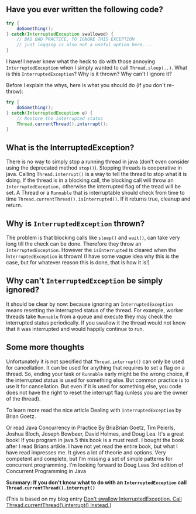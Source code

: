 ## Have you ever written the following code?

```Java
try {
    doSomething();
} catch(InterruptedException swallowed) {
    // BAD BAD PRACTICE, TO IGNORE THIS EXCEPTION
    // just logging is also not a useful option here....
}
```

I have! I newer knew what the heck to do with those annoying `InterruptedException` when I simply wanted to call `Thread.sleep(..)`. What is this `InterruptedException`? Why is it thrown? Why can't I ignore it?

Before I explain the whys, here is what you should do (if you don't re-throw):

```Java
try {
    doSomething();
} catch(InterruptedException e) {
    // Restore the interrupted status
    Thread.currentThread().interrupt();
}
```

## What is the InterruptedException?

There is no way to simply stop a running thread in java (don't even consider using the deprecated method `stop()`). Stopping threads is cooperative in java. Calling `Thread.interrupt()` is a way to tell the thread to stop what it is doing. If the thread is in a blocking call, the blocking call will throw an `InterruptedException,` otherwise the interrupted flag of the tread will be set. A Thread or a `Runnable` that is interruptable should check from time to time `Thread.currentThread().isInterrupted()`. If it returns true, cleanup and return.

## Why is `InterruptedException` thrown?

The problem is that blocking calls like `sleep()` and `wait()`, can take very long till the check can be done. Therefore they throw an `InterruptedException`. However the `isInterrupted` is cleared when the I`nterruptedException` is thrown! (I have some vague idea why this is the case, but for whatever reason this is done, that is how it is!)

## Why can't `InterruptedException` be simply ignored?

It should be clear by now: because ignoring an `InterruptedException` means resetting the interrupted status of the thread. For example, worker threads take `Runnable` from a queue and execute they may check the interrupted status periodically. If you swallow it the thread would not know that it was interrupted and would happily continue to run.

## Some more thoughts
Unfortunately it is not specified that `Thread.interrupt()` can only be used for cancellation. It can be used for anything that requires to set a flag on a thread. So, ending your task or `Runnable` early might be the wrong choice, if the interrupted status is used for something else. But common practice is to use it for cancellation. But even if it is used for something else, you code does not have the right to reset the interrupt flag (unless you are the owner of the thread).

To learn more read the nice article Dealing with `InterruptedException` by Brian Goetz.

Or read Java Concurrency in Practice By BriaBrian Goetz, Tim Peierls, Joshua Bloch, Joseph Bowbeer, David Holmes, and Doug Lea. It's a great book! If you program in java 5 this book is a must read!. I bought the book after I read Brians artikle. I have not yet read the entire book, but what I have read impresses me. It gives a lot of theorie and options. Very competent and complete, but I'm missing a set of simple patterns for concurrent programming. I'm looking forward to Doug Leas 3rd edition of Concurrent Programming in Java

**Summary: If you don't know what to do with an `InterruptedException` call `Thread.currentThread().interrupt()`**

(This is based on my blog entry [Don't swallow InterruptedException. Call Thread.currentThread().interrupt() instead.](http://michaelscharf.blogspot.de/2006/09/dont-swallow-interruptedexception-call.html))
